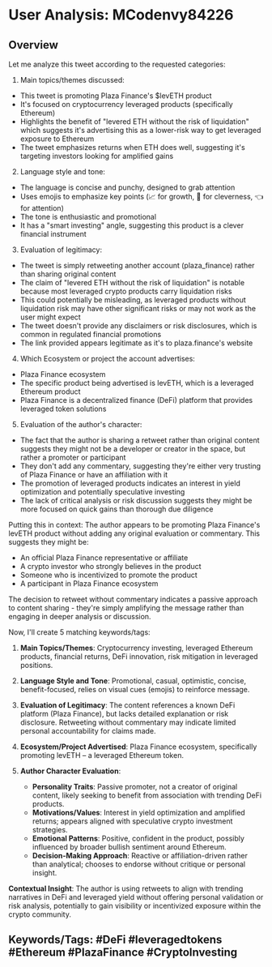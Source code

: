 # User Analysis: MCodenvy84226

## Overview

<think>
Let me analyze this tweet according to the requested categories:

1. Main topics/themes discussed:
- This tweet is promoting Plaza Finance's $levETH product
- It's focused on cryptocurrency leveraged products (specifically Ethereum)
- Highlights the benefit of "levered ETH without the risk of liquidation" which suggests it's advertising this as a lower-risk way to get leveraged exposure to Ethereum
- The tweet emphasizes returns when ETH does well, suggesting it's targeting investors looking for amplified gains

2. Language style and tone:
- The language is concise and punchy, designed to grab attention
- Uses emojis to emphasize key points (📈 for growth, 🧠 for cleverness, 👈 for attention)
- The tone is enthusiastic and promotional
- It has a "smart investing" angle, suggesting this product is a clever financial instrument

3. Evaluation of legitimacy:
- The tweet is simply retweeting another account (plaza_finance) rather than sharing original content
- The claim of "levered ETH without the risk of liquidation" is notable because most leveraged crypto products carry liquidation risks
- This could potentially be misleading, as leveraged products without liquidation risk may have other significant risks or may not work as the user might expect
- The tweet doesn't provide any disclaimers or risk disclosures, which is common in regulated financial promotions
- The link provided appears legitimate as it's to plaza.finance's website

4. Which Ecosystem or project the account advertises:
- Plaza Finance ecosystem
- The specific product being advertised is levETH, which is a leveraged Ethereum product
- Plaza Finance is a decentralized finance (DeFi) platform that provides leveraged token solutions

5. Evaluation of the author's character:
- The fact that the author is sharing a retweet rather than original content suggests they might not be a developer or creator in the space, but rather a promoter or participant
- They don't add any commentary, suggesting they're either very trusting of Plaza Finance or have an affiliation with it
- The promotion of leveraged products indicates an interest in yield optimization and potentially speculative investing
- The lack of critical analysis or risk discussion suggests they might be more focused on quick gains than thorough due diligence

Putting this in context:
The author appears to be promoting Plaza Finance's levETH product without adding any original evaluation or commentary. This suggests they might be:
- An official Plaza Finance representative or affiliate
- A crypto investor who strongly believes in the product
- Someone who is incentivized to promote the product
- A participant in Plaza Finance ecosystem

The decision to retweet without commentary indicates a passive approach to content sharing - they're simply amplifying the message rather than engaging in deeper analysis or discussion.

Now, I'll create 5 matching keywords/tags:
</think>

1. **Main Topics/Themes**: Cryptocurrency investing, leveraged Ethereum products, financial returns, DeFi innovation, risk mitigation in leveraged positions.

2. **Language Style and Tone**: Promotional, casual, optimistic, concise, benefit-focused, relies on visual cues (emojis) to reinforce message.

3. **Evaluation of Legitimacy**: The content references a known DeFi platform (Plaza Finance), but lacks detailed explanation or risk disclosure. Retweeting without commentary may indicate limited personal accountability for claims made.

4. **Ecosystem/Project Advertised**: Plaza Finance ecosystem, specifically promoting levETH – a leveraged Ethereum token.

5. **Author Character Evaluation**:
   - **Personality Traits**: Passive promoter, not a creator of original content, likely seeking to benefit from association with trending DeFi products.
   - **Motivations/Values**: Interest in yield optimization and amplified returns; appears aligned with speculative crypto investment strategies.
   - **Emotional Patterns**: Positive, confident in the product, possibly influenced by broader bullish sentiment around Ethereum.
   - **Decision-Making Approach**: Reactive or affiliation-driven rather than analytical; chooses to endorse without critique or personal insight.

**Contextual Insight**: The author is using retweets to align with trending narratives in DeFi and leveraged yield without offering personal validation or risk analysis, potentially to gain visibility or incentivized exposure within the crypto community.

**Keywords/Tags**: #DeFi #leveragedtokens #Ethereum #PlazaFinance #CryptoInvesting
---
